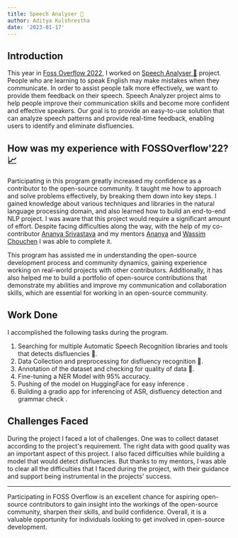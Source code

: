 ```yaml
---
title: Speech Analyser 🎤
author: Aditya Kulshrestha
date: '2023-01-17'
---
```



## Introduction
This year in [Foss Overflow 2022](https://fossoverflow.dev/), I worked on [Speech Analyser :microphone:](https://github.com/openlake/Speech-Analyser) project. People who are learning to speak English may make mistakes when they communicate. In order to assist people talk more effectively, we want to provide them feedback on their speech. 
Speech Analyzer project aims to help people improve their communication skills and become more confident and effective speakers. Our goal is to provide an easy-to-use solution that can analyze speech patterns and provide real-time feedback, enabling users to identify and eliminate disfluencies.


## How was my experience with FOSSOverflow'22?📈
Participating in this program greatly increased my confidence as a contributor to the open-source community. It taught me how to approach and solve problems effectively, by breaking them down into key steps. I gained knowledge about various techniques and libraries in the natural language processing domain, and also learned how to build an end-to-end NLP project.
I was aware that this project would require a significant amount of effort. Despite facing difficulties along the way, with the help of my co-contributor [Ananya Srivastava](https://github.com/ana42742) and my mentors [Ananya](https://github.com/Ananyaiitbhilai) and [Wassim Chouchen](https://github.com/wassimchouchen) I was able to complete it.

This program has assisted me in understanding the open-source development process and community dynamics, gaining experience working on real-world projects with other contributors. Additionally, it has also helped me to build a portfolio of open-source contributions that demonstrate my abilities and improve my communication and collaboration skills, which are essential for working in an open-source community.


## Work Done
I accomplished the following tasks during the program.

1. Searching for multiple Automatic Speech Recognition libraries and tools that detects disfluencies :mag_right:.
2. Data Collection and preprocessing for disfluency recognition :bookmark_tabs:. 
3. Annotation of the dataset and checking for quality of data :memo:.
4. Fine-tuning a NER Model with 95% accuracy. 
5. Pushing of the model on HuggingFace for easy inference . 
6. Building a gradio app for inferencing of ASR, disfluency detection and grammar check .


## Challenges Faced 
During the project I faced a lot of challenges. One was to collect dataset according to the project's requirement. The right data with good quality was an important aspect of this project. I also faced difficulties while building a model that would detect disfluencies. But thanks to my mentors, I was able to clear all the difficulties that I faced during the project, with their guidance and support being instrumental in the projects' success. 

___

Participating in FOSS Overflow is an excellent chance for aspiring open-source contributors to gain insight into the workings of the open-source community, sharpen their skills, and build confidence. Overall, it is a valuable opportunity for individuals looking to get involved in open-source development.
